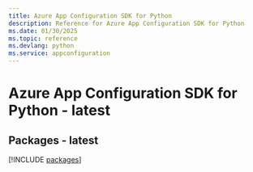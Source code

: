 ```yaml
---
title: Azure App Configuration SDK for Python
description: Reference for Azure App Configuration SDK for Python
ms.date: 01/30/2025
ms.topic: reference
ms.devlang: python
ms.service: appconfiguration
---
```

# Azure App Configuration SDK for Python - latest
## Packages - latest
[!INCLUDE [packages](app-configuration-index.md)]